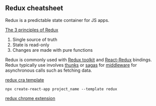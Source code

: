 ## Redux cheatsheet

Redux is a predictable state container for JS apps.  

[The 3 principles of Redux](https://redux.js.org/introduction/three-principles) 

1. Single source of truth
2. State is read-only  
3. Changes are made with pure functions

Redux is  commonly used with [Redux toolkit](https://redux-toolkit.js.org/) and [React-Redux](https://react-redux.js.org/) bindings.  
Redux typically use involves [thunks](https://github.com/reduxjs/redux-thunk#redux-thunk) or [sagas](https://redux-saga.js.org/) for [middleware](https://redux.js.org/advanced/middleware) for asynchronous calls such as fetching data.  

[redux cra template](https://github.com/reduxjs/cra-template-redux) 
```
npx create-react-app project_name --template redux  
```

[redux chrome extension](https://chrome.google.com/webstore/detail/redux-devtools/lmhkpmbekcpmknklioeibfkpmmfibljd?hl=en)  
